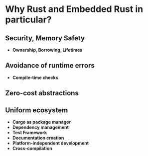 # Why Rust and Embedded Rust in particular?

## Security, Memory Safety
- **Ownership, Borrowing, Lifetimes**

## Avoidance of runtime errors
- **Compile-time checks**

## Zero-cost abstractions

## Uniform ecosystem
- **Cargo as package manager**
- **Dependency management**
- **Test Framework**
- **Documentation creation**
- **Platform-independent development**
- **Cross-compilation**

